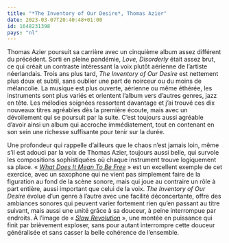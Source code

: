 ```yaml
---
title: "*The Inventory of Our Desire*, Thomas Azier"
date: 2023-03-07T20:40:48+01:00
id: 1648231398 
pays: "nl"
---
```


Thomas Azier poursuit sa carrière avec un cinquième album assez différent du précédent. Sorti en pleine‌ pandémie, *Love, Disorderly* était assez brut, ce qui créait un contraste intéressant la voix plutôt aérienne de l’artiste néerlandais. Trois ans plus tard, *The Inventory of Our Desire* est nettement plus doux et subtil, sans oublier une part de noirceur ou du moins de mélancolie. La musique est plus ouverte, aérienne ou même éthérée, les instruments sont plus variés et orientent l’album vers d’autres genres, jazz en tête.  Les mélodies soignées ressortent davantage et j’ai trouvé ces dix nouveaux titres agréables dès la première écoute, mais avec un dévoilement qui se poursuit par la suite. C’est toujours aussi agréable d’avoir ainsi un album qui accroche immédiatement, tout en contenant en son sein une richesse suffisante pour tenir sur la durée. 

Une profondeur qui rappelle d’ailleurs que le chaos n’est jamais loin, même s’il est adouci par la voix de Thomas Azier, toujours aussi belle, qui survole les compositions sophistiquées où chaque instrument trouve logiquement sa place. « [*What Does It Mean To Be Free*](https://www.youtube.com/watch?v=5Qr0w4kHciI) » est un excellent exemple de cet exercice, avec un saxophone qui ne vient pas simplement faire de la figuration au fond de la scène sonore, mais qui joue au contraire un rôle à part entière, aussi important que celui de la voix. *The Inventory of Our Desire* évolue d’un genre à l’autre avec une facilité déconcertante, offre des ambiances sonores qui peuvent varier fortement rien qu’en passant au titre suivant, mais aussi une unité grâce à sa douceur, à peine interrompue par endroits. À l’image de « [*Slow Revolution*](https://www.youtube.com/watch?v=XweJr2OHgBY) », une montée en puissance qui finit par brièvement exploser, sans pour autant interrompre cette douceur généralisée et sans casser la belle cohérence de l’ensemble. 
